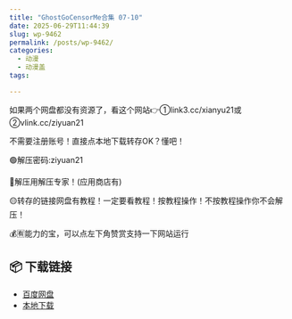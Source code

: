 ```yaml
---
title: "GhostGoCensorMe合集 07-10"
date: 2025-06-29T11:44:39
slug: wp-9462
permalink: /posts/wp-9462/
categories:
  - 动漫
  - 动漫盖
tags:

---
```


如果两个网盘都没有资源了，看这个网站👉①link3.cc/xianyu21或②vlink.cc/ziyuan21

不需要注册账号！直接点本地下载转存OK？懂吧！

🟢解压密码:ziyuan21

🔵解压用解压专家！(应用商店有)

🟡转存的链接网盘有教程！一定要看教程！按教程操作！不按教程操作你不会解压！

💰🈶能力的宝，可以点左下角赞赏支持一下网站运行

## 📦 下载链接
- [百度网盘](https://blziyuan21.com/pay-download/9462?key=d202beb333&down_id=0)
- [本地下载](https://blziyuan21.com/pay-download/9462?key=d202beb333&down_id=1)

